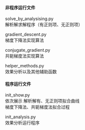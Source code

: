 #### **非程序运行文件**
solve_by_analysising.py  
解析解求解程序（有正则项、无正则项）

gradient_descent.py  
梯度下降法实现算法

conjugate_gradient.py  
共轭梯度法实现算法

helper_methods.py  
效果分析以及其他辅助函数

#### **程序运行文件**
init_show.py  
依次展示
解析解有、无正则项拟合曲线  
梯度下降法、共轭梯度法拟合过程

init_analysis.py  
效果分析运行程序

